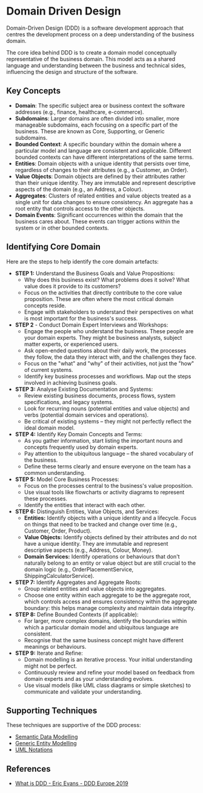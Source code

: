 # Domain Driven Design

Domain-Driven Design (DDD) is a software development approach that centres the development process on a deep understanding of the business domain.

The core idea behind DDD is to create a domain model conceptually representative of the business domain. This model acts as a shared language and understanding between the business and technical sides, influencing the design and structure of the software.

## Key Concepts

* **Domain**: The specific subject area or business context the software addresses (e.g., finance, healthcare, e-commerce).
* **Subdomains**: Larger domains are often divided into smaller, more manageable subdomains, each focusing on a specific part of the business. These are known as Core, Supporting, or Generic subdomains.
* **Bounded Context**: A specific boundary within the domain where a particular model and language are consistent and applicable. Different bounded contexts can have different interpretations of the same terms.
* **Entities**: Domain objects with a unique identity that persists over time, regardless of changes to their attributes (e.g., a Customer, an Order).
* **Value Objects**: Domain objects are defined by their attributes rather than their unique identity. They are immutable and represent descriptive aspects of the domain (e.g., an Address, a Colour).
* **Aggregates**: Clusters of related entities and value objects treated as a single unit for data changes to ensure consistency. An aggregate has a root entity that controls access to the other objects.
* **Domain Events**: Significant occurrences within the domain that the business cares about. These events can trigger actions within the system or in other bounded contexts.

## Identifying Core Domain

Here are the steps to help identify the core domain artefacts:

* **STEP 1:** Understand the Business Goals and Value Propositions:
  * Why does this business exist? What problems does it solve? What value does it provide to its customers?
  * Focus on the activities that directly contribute to the core value proposition. These are often where the most critical domain concepts reside.
  * Engage with stakeholders to understand their perspectives on what is most important for the business's success.
* **STEP 2** - Conduct Domain Expert Interviews and Workshops:
  * Engage the people who understand the business. These people are your domain experts. They might be business analysts, subject matter experts, or experienced users.
  * Ask open-ended questions about their daily work, the processes they follow, the data they interact with, and the challenges they face.
  * Focus on the "what" and "why" of their activities, not just the "how" of current systems.
  * Identify key business processes and workflows. Map out the steps involved in achieving business goals.
* **STEP 3:** Analyse Existing Documentation and Systems:
  * Review existing business documents, process flows, system specifications, and legacy systems.
  * Look for recurring nouns (potential entities and value objects) and verbs (potential domain services and operations).
  * Be critical of existing systems – they might not perfectly reflect the ideal domain model.
* **STEP 4:** Identify Key Domain Concepts and Terms:
  * As you gather information, start listing the important nouns and concepts frequently used by domain experts.
  * Pay attention to the ubiquitous language – the shared vocabulary of the business.
  * Define these terms clearly and ensure everyone on the team has a common understanding.
* **STEP 5:** Model Core Business Processes:
  * Focus on the processes central to the business's value proposition.
  * Use visual tools like flowcharts or activity diagrams to represent these processes.
  * Identify the entities that interact with each other.
* **STEP 6:** Distinguish Entities, Value Objects, and Services:
  * **Entities:** Identify objects with a unique identity and a lifecycle. Focus on things that need to be tracked and change over time (e.g., Customer, Order, Product).
  * **Value Objects:** Identify objects defined by their attributes and do not have a unique identity. They are immutable and represent descriptive aspects (e.g., Address, Colour, Money).
  * **Domain Services:** Identify operations or behaviours that don't naturally belong to an entity or value object but are still crucial to the domain logic (e.g., OrderPlacementService, ShippingCalculatorService).
* **STEP 7:** Identify Aggregates and Aggregate Roots:
  * Group related entities and value objects into aggregates.
  * Choose one entity within each aggregate to be the aggregate root, which controls access and ensures consistency within the aggregate boundary: this helps manage complexity and maintain data integrity.
* **STEP 8:** Define Bounded Contexts (if applicable):
  * For larger, more complex domains, identify the boundaries within which a particular domain model and ubiquitous language are consistent.
  * Recognise that the same business concept might have different meanings or behaviours.
* **STEP 9:** Iterate and Refine:
  * Domain modelling is an iterative process. Your initial understanding might not be perfect.
  * Continuously review and refine your model based on feedback from domain experts and as your understanding evolves.
  * Use visual models (like UML class diagrams or simple sketches) to communicate and validate your understanding.

## Supporting Techniques

These techniques are supportive of the DDD process:

* [Semantic Data Modelling](./semantic.md)
* [Generic Entity Modelling](./generic.md)
* [UML Notations](./uml.md)

## References

* [What is DDD - Eric Evans - DDD Europe 2019](https://www.youtube.com/watch?v=pMuiVlnGqjk)
